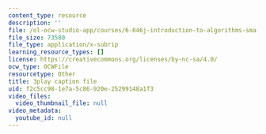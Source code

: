 ```yaml
---
content_type: resource
description: ''
file: /ol-ocw-studio-app/courses/6-046j-introduction-to-algorithms-sma-5503-fall-2005/f2c5cc981e7a5c86920e25299148a1f3_mR_RUjsJnV8.vtt
file_size: 73580
file_type: application/x-subrip
learning_resource_types: []
license: https://creativecommons.org/licenses/by-nc-sa/4.0/
ocw_type: OCWFile
resourcetype: Other
title: 3play caption file
uid: f2c5cc98-1e7a-5c86-920e-25299148a1f3
video_files:
  video_thumbnail_file: null
video_metadata:
  youtube_id: null
---
```

